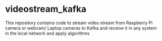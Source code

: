 # videostream_kafka
This repository contains code to stream video stream from Raspberry Pi camera or webcam/ Laptop cameras to Kafka and receive it in any system in the local network and apply algorithms
